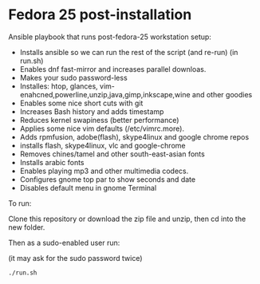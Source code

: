 # Fedora 25 post-installation

Ansible playbook that runs post-fedora-25 workstation setup:

* Installs ansible so we can run the rest of the script (and re-run) (in run.sh)
* Enables dnf fast-mirror and increases parallel downloas.
* Makes your sudo password-less
* Installes: htop, glances, vim-enahcned,powerline,unzip,java,gimp,inkscape,wine and other goodies
* Enables some nice short cuts with git
* Increases Bash history and adds timestamp
* Reduces kernel swapiness (better performance)
* Applies some nice vim defaults (/etc/vimrc.more).
* Adds rpmfusion, adobe(flash), skype4linux and google chrome repos
* installs flash, skype4linux, vlc and google-chrome
* Removes chines/tamel and other south-east-asian fonts
* Installs arabic fonts
* Enables playing mp3 and other multimedia codecs.
* Configures gnome top par to show seconds and date
* Disables default menu in gnome Terminal

To run:

Clone this repository or download the zip file and unzip, then cd into the new folder.

Then as a sudo-enabled user run:

(it may ask for the sudo password twice)

`./run.sh`

